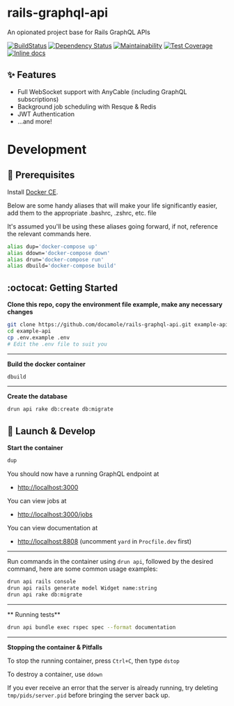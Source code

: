 # rails-graphql-api

An opionated project base for Rails GraphQL APIs

[![BuildStatus](https://travis-ci.org/Docamole/rails-graphql-api.svg?branch=master)](https://travis-ci.org/Docamole/rails-graphql-api)
[![Dependency Status](https://gemnasium.com/badges/github.com/Docamole/rails-graphql-api.svg)](https://gemnasium.com/github.com/Docamole/rails-graphql-api)
[![Maintainability](https://api.codeclimate.com/v1/badges/08fcb1975ad2f7871544/maintainability)](https://codeclimate.com/github/Docamole/rails-graphql-api/maintainability)
[![Test Coverage](https://api.codeclimate.com/v1/badges/08fcb1975ad2f7871544/test_coverage)](https://codeclimate.com/github/Docamole/rails-graphql-api/test_coverage)
[![Inline docs](http://inch-ci.org/github/docamole/rails-graphql-api.svg?branch=master)](http://inch-ci.org/github/docamole/rails-graphql-api)


## :sparkles: Features

  - Full WebSocket support with AnyCable (including GraphQL subscriptions)
  - Background job scheduling with Resque & Redis
  - JWT Authentication
  - ...and more!


# Development

## :electric_plug: Prerequisites

Install [Docker CE](https://www.docker.com/community-edition).

Below are some handy aliases that will make your life significantly easier, add them to
the appropriate .bashrc, .zshrc, etc. file

It's assumed you'll be using these aliases going forward, if not, reference the
relevant commands here.

```bash
alias dup='docker-compose up'
alias ddown='docker-compose down'
alias drun='docker-compose run'
alias dbuild='docker-compose build'
```


## :octocat: Getting Started

**Clone this repo, copy the environment file example, make any necessary changes**

```bash
git clone https://github.com/docamole/rails-graphql-api.git example-api
cd example-api
cp .env.example .env
# Edit the .env file to suit you
```

***

**Build the docker container**

```bash
dbuild
```

***

**Create the database**

```bash
drun api rake db:create db:migrate
```

## :rocket: Launch & Develop

**Start the container**

```bash
dup
```

You should now have a running GraphQL endpoint at
  - [http://localhost:3000](http://localhost:3000)

You can view jobs at
  - [http://localhost:3000/jobs](http://localhost:3000/jobs)

You can view documentation at
  - [http://localhost:8808](http://localhost:8808) (uncomment `yard` in `Procfile.dev` first)

***

Run commands in the container using `drun api`,
followed by the desired command, here are some common usage examples:

```bash
drun api rails console
drun api rails generate model Widget name:string
drun api rake db:migrate
```

***

** Running tests**

```bash
drun api bundle exec rspec spec --format documentation
```

***

**Stopping the container & Pitfalls**

To stop the running container, press `Ctrl+C`, then type `dstop`

To destroy a container, use `ddown`

If you ever receive an error that the server is already running, try deleting `tmp/pids/server.pid`
before bringing the server back up.
